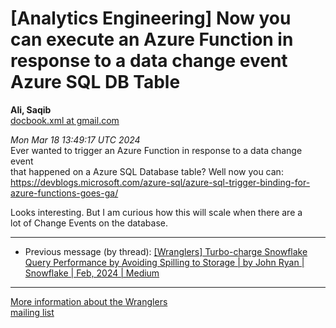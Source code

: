   
  
  
  
  
  
  
  
  
  
  
  
[Analytics Engineering] Now you can execute an Azure Function in response to a data change event Azure SQL DB Table
===================================================================================================================

  
**Ali, Saqib**  
[docbook.xml at gmail.com](mailto:wranglers%40analyticsengineering.net?Subject=Re%3A%20%5BWranglers%5D%20Now%20you%20can%20execute%20an%20Azure%20Function%20in%20response%20to%20a%0A%20data%20change%20event%20Azure%20SQL%20DB%20Table&In-Reply-To=%3CCABDm0O9qWzTh_VDkzGii01b%3D05di%2BXFV4awOwiVv%2BTnvhqcJ%2Bg%40mail.gmail.com%3E "[Wranglers] Now you can execute an Azure Function in response to a data change event Azure SQL DB Table")   
  
*Mon Mar 18 13:49:17 UTC 2024*  
Ever wanted to trigger an Azure Function in response to a data change event  
that happened on a Azure SQL Database table? Well now you can:  
<https://devblogs.microsoft.com/azure-sql/azure-sql-trigger-binding-for-azure-functions-goes-ga/>  
  
  
Looks interesting. But I am curious how this will scale when there are a  
lot of Change Events on the database.  
  
  
  
  


---

  
  
  
* Previous message (by thread): [[Wranglers] Turbo-charge Snowflake Query Performance by Avoiding Spilling to Storage \| by John Ryan \| Snowflake \| Feb, 2024 \| Medium](000020.html)
  
  

  


---

  
[More information about the Wranglers  
mailing list](https://analyticsengineering.net/mailman/listinfo/wranglers)  
  


  
